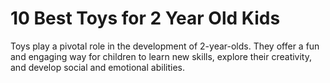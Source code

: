 # 10 Best Toys for 2 Year Old Kids
Toys play a pivotal role in the development of 2-year-olds. They offer a fun and engaging way for children to learn new skills, explore their creativity, and develop social and emotional abilities. 
